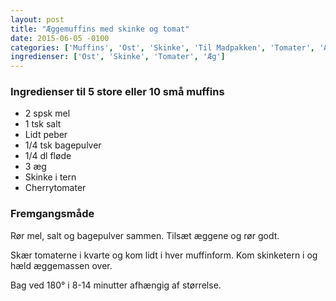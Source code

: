 ```yaml
---
layout: post
title: "Æggemuffins med skinke og tomat"
date: 2015-06-05 -0100
categories: ['Muffins', 'Ost', 'Skinke', 'Til Madpakken', 'Tomater', 'Æg']
ingredienser: ['Ost', 'Skinke', 'Tomater', 'Æg']
---
```


### Ingredienser til 5 store eller 10 små muffins
-   2 spsk mel 
-   1 tsk salt 
-   Lidt peber
-   1/4 tsk bagepulver
-   1/4 dl fløde
-   3 æg 
-   Skinke i tern
-   Cherrytomater

### Fremgangsmåde
Rør mel, salt og bagepulver sammen. Tilsæt æggene og rør godt.

Skær tomaterne i kvarte og kom lidt i hver muffinform. Kom skinketern i og hæld æggemassen over.

Bag ved 180&deg; i 8-14 minutter afhængig af størrelse.